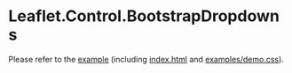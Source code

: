 # Leaflet.Control.BootstrapDropdowns
Please refer to the [example](https://mfhsieh.github.io/leaflet-bootstrap-dropdowns/) (including [index.html](https://github.com/mfhsieh/leaflet-bootstrap-dropdowns/blob/main/index.html) and [examples/demo.css](https://github.com/mfhsieh/leaflet-bootstrap-dropdowns/blob/main/examples/demo.css)).
